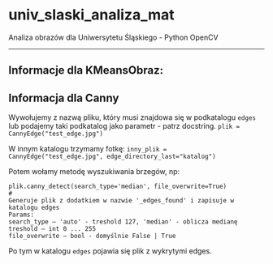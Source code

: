 # univ_slaski_analiza_mat
Analiza obrazów dla Uniwersytetu Śląskiego - Python OpenCV

---

## Informacje dla KMeansObraz:

## Informacja dla Canny

Wywołujemy z nazwą pliku, który musi znajdowa się w podkatalogu `edges` lub podajemy taki podkatalog jako parametr - patrz docstring.
`plik = CannyEdge("test_edge.jpg")`

W innym katalogu trzymamy fotkę: `inny_plik = CannyEdge("test_edge.jpg", edge_directory_last="katalog")
`


Potem wołamy metodę wyszukiwania brzegów, np:
```
plik.canny_detect(search_type='median', file_overwrite=True)
#
Generuje plik z dodatkiem w nazwie '_edges_found' i zapisuje w katalogu edges
Params:
search_type – 'auto' - treshold 127, 'median' - oblicza medianę
treshold – int 0 ... 255
file_overwrite – bool - domyślnie False | True
```

Po tym w katalogu `edges` pojawia się plik z wykrytymi edges.
